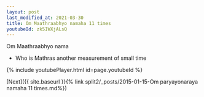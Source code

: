```yaml
---
layout: post
last_modified_at: 2021-03-30
title: Om Maathraabhyo namaha 11 times
youtubeId: zk5IWXjALsQ
---
```

 
 
Om Maathraabhyo nama 
 
 -  Who is Mathras  another measurement of small time 
 
  
 
  
 
 
 
 
 
 


{% include youtubePlayer.html id=page.youtubeId %}
 
[Next]({{ site.baseurl }}{% link  split2/_posts/2015-01-15-Om paryayonaraya namaha 11 times.md%})
 
